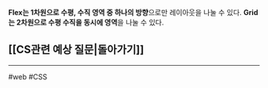 **Flex는 1차원으로 수평, 수직 영역 중 하나의 방향**으로만 레이아웃을 나눌 수 있다.
**Grid는 2차원으로 수평 수직을 동시에 영역**을 나눌 수 있다.

## [[CS관련 예상 질문|돌아가기]]
---
#web  #CSS
